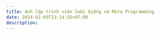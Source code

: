 ```yaml
---
title: Anh lập trình viên lười biếng và Meta Programming
date: 2024-02-03T13:14:55+07:00
description:
---
```

